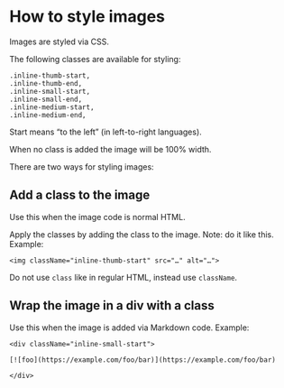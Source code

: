 # How to style images

Images are styled via CSS.

The following classes are available for styling:

```
.inline-thumb-start,
.inline-thumb-end,
.inline-small-start,
.inline-small-end,
.inline-medium-start,
.inline-medium-end,
```

Start means “to the left” (in left-to-right languages).

When no class is added the image will be 100% width.

There are two ways for styling images:

## Add a class to the image

Use this when the image code is normal HTML.

Apply the classes by adding the class to the image. Note: do it like this. Example:

```
<img className="inline-thumb-start" src="…" alt="…">
```

Do not use ```class``` like in regular HTML, instead use ```className```.

## Wrap the image in a div with a class

Use this when the image is added via Markdown code. Example:

```
<div className="inline-small-start">

[![foo](https://example.com/foo/bar)](https://example.com/foo/bar)

</div>
```


